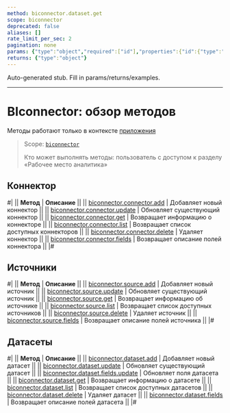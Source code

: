 ```yaml
---
method: biconnector.dataset.get
scope: biconnector
deprecated: false
aliases: []
rate_limit_per_sec: 2
pagination: none
params: {"type":"object","required":["id"],"properties":{"id":{"type":"integer"}}}
returns: {"type":"object"}
---
```


Auto-generated stub. Fill in params/returns/examples.

---

# BIconnector: обзор методов



Методы работают только в контексте [приложения](../app-installation/index.md)



> Scope: [`biconnector`](../scopes/permissions.md)
>
> Кто может выполнять методы: пользователь с доступом к разделу «Рабочее место аналитика»

## Коннектор

#|
|| **Метод** | **Описание** ||
|| [biconnector.connector.add](./connector/biconnector-connector-add.md) | Добавляет новый коннектор ||
|| [biconnector.connector.update](./connector/biconnector-connector-update.md) | Обновляет существующий коннектор ||
|| [biconnector.connector.get](./connector/biconnector-connector-get.md) | Возвращает информацию о коннекторе ||
|| [biconnector.connector.list](./connector/biconnector-connector-list.md) | Возвращает список доступных коннекторов ||
|| [biconnector.connector.delete](./connector/biconnector-connector-delete.md) | Удаляет коннектор ||
|| [biconnector.connector.fields](./connector/biconnector-connector-fields.md) | Возвращает описание полей коннектора ||
|#

## Источники

#|
|| **Метод** | **Описание** ||
|| [biconnector.source.add](./source/biconnector-source-add.md) | Добавляет новый источник ||
|| [biconnector.source.update](./source/biconnector-source-update.md) | Обновляет существующий источник ||
|| [biconnector.source.get](./source/biconnector-source-get.md) | Возвращает информацию об источнике ||
|| [biconnector.source.list](./source/biconnector-source-list.md) | Возвращает список доступных источников ||
|| [biconnector.source.delete](./source/biconnector-source-delete.md) | Удаляет источник ||
|| [biconnector.source.fields](./source/biconnector-source-fields.md) | Возвращает описание полей источника ||
|#

## Датасеты

#|
|| **Метод** | **Описание** ||
|| [biconnector.dataset.add](./dataset/biconnector-dataset-add.md) | Добавляет новый датасет ||
|| [biconnector.dataset.update](./dataset/biconnector-dataset-update.md) | Обновляет существующий датасет ||
|| [biconnector.dataset.fields.update](./dataset/biconnector-dataset-fields-update.md) | Обновляет поля датасета ||
|| [biconnector.dataset.get](./dataset/biconnector-dataset-get.md) | Возвращает информацию о датасете ||
|| [biconnector.dataset.list](./dataset/biconnector-dataset-list.md) | Возвращает список доступных датасетов ||
|| [biconnector.dataset.delete](./dataset/biconnector-dataset-delete.md) | Удаляет датасет ||
|| [biconnector.dataset.fields](./dataset/biconnector-dataset-fields.md) | Возвращает описание полей датасета ||
|#
